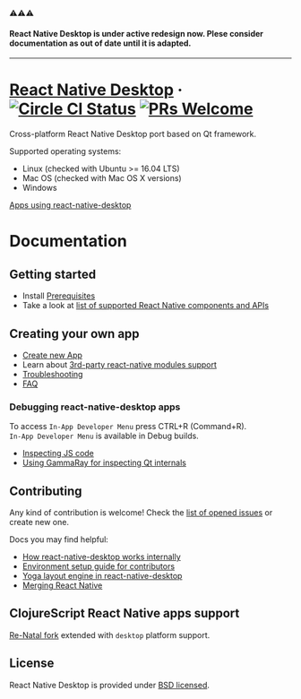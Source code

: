 :warning::warning::warning: 
#### React Native Desktop is under active redesign now. Plese consider documentation as out of date until it is adapted.

---

# [React Native Desktop](https://github.com/status-im/react-native-desktop) &middot; [![Circle CI Status](https://circleci.com/gh/status-im/react-native-desktop-qt.svg?style=shield)](https://circleci.com/gh/status-im/react-native-desktop-qt) [![PRs Welcome](https://img.shields.io/badge/PRs-welcome-brightgreen.svg)](https://github.com/status-im/react-native-desktop/issues)


Cross-platform React Native Desktop port based on Qt framework.

Supported operating systems:
- Linux (checked with Ubuntu >= 16.04 LTS)
- Mac OS (checked with Mac OS X versions)
- Windows

[Apps using react-native-desktop](docs/AppsUsingRnd.md)

# Documentation
## Getting started

- Install [Prerequisites](docs/InstallPrerequisites.md)
- Take a look at [list of supported React Native components and APIs](docs/ComponentsSupport.md)


## Creating your own app
- [Create new App](docs/CreateNewApp.md)
- Learn about [3rd-party react-native modules support](docs/NativeModulesSupport.md)
- [Troubleshooting](docs/Troubleshooting.md)
- [FAQ](docs/FAQ.md)


### Debugging react-native-desktop apps

To access `In-App Developer Menu` press CTRL+R (Command+R).  
`In-App Developer Menu` is available in Debug builds.

- [Inspecting JS code](docs/InspectJs.md)
- [Using GammaRay for inspecting Qt internals](docs/InspectAppWithGammaRay.md)


## Contributing
Any kind of contribution is welcome! Check the [list of opened issues](https://github.com/status-im/react-native-desktop/issues) or create new one.

Docs you may find helpful:

- [How react-native-desktop works internally](docs/HowRNDesktopAppWorks.md)
- [Environment setup guide for contributors](docs/ContributorEnvSetup.md)
- [Yoga layout engine in react-native-desktop](docs/YogaLayoutEngine.md)
- [Merging React Native](docs/MergingReactNative.md)


## ClojureScript React Native apps support

[Re-Natal fork](https://github.com/status-im/re-natal.git) extended with `desktop` platform support.


## License

React Native Desktop is provided under [BSD licensed](./LICENSE).
